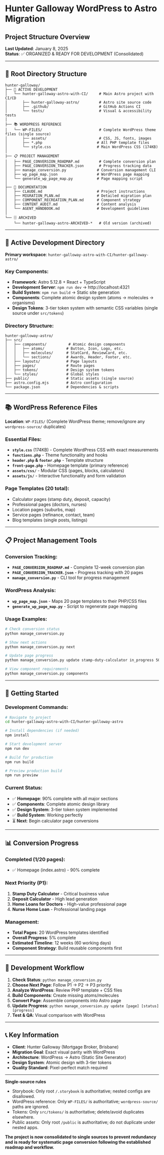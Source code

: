 # Hunter Galloway WordPress to Astro Migration
## Project Structure Overview

**Last Updated**: January 8, 2025  
**Status**: ✅ ORGANIZED & READY FOR DEVELOPMENT (Consolidated)

---

## 📁 Root Directory Structure

```
hunter-galloway/
├── 🚀 ACTIVE DEVELOPMENT
│   └── hunter-galloway-astro-with-CI/     # Main Astro project with CI/CD
│       ├── hunter-galloway-astro/         # Astro site source code
│       ├── .github/                       # GitHub Actions CI
│       └── tests/                         # Visual & accessibility tests
│
├── 📚 WORDPRESS REFERENCE
│   └── WP-FILES/                          # Complete WordPress theme files (single source)
│       ├── assets/                        # CSS, JS, fonts, images
│       ├── *.php                         # All PHP template files
│       └── style.css                     # Main WordPress CSS (174KB)
│
├── 📋 PROJECT MANAGEMENT
│   ├── PAGE_CONVERSION_ROADMAP.md         # Complete conversion plan
│   ├── PAGE_CONVERSION_TRACKER.json       # Progress tracking data
│   ├── manage_conversion.py              # Conversion management CLI
│   ├── wp_page_map.json                  # WordPress page mapping
│   └── generate_wp_page_map.py           # Page mapping script
│
├── 📖 DOCUMENTATION
│   ├── CLAUDE.md                         # Project instructions
│   ├── MIGRATION_PLAN.md                 # Detailed migration plan
│   ├── COMPONENT_RECREATION_PLAN.md      # Component strategy
│   ├── CONTENT_AUDIT.md                  # Content analysis
│   └── AGENT_HANDBOOK.md                 # Development guidelines
│
└── 🗄️ ARCHIVED
    └── hunter-galloway-astro-ARCHIVED-*   # Old version (archived)
```

---

## 🎯 Active Development Directory

**Primary workspace**: `hunter-galloway-astro-with-CI/hunter-galloway-astro/`

### Key Components:
- **Framework**: Astro 5.12.8 + React + TypeScript
- **Development Server**: `npm run dev` → http://localhost:4321
- **Build System**: `npm run build` → Static site generation
- **Components**: Complete atomic design system (atoms → molecules → organisms)
- **Design Tokens**: 3-tier token system with semantic CSS variables (single source under `src/tokens`)

### Directory Structure:
```
hunter-galloway-astro/
├── src/
│   ├── components/          # Atomic design components
│   │   ├── atoms/          # Button, Icon, Logo, etc.
│   │   ├── molecules/      # StatCard, ReviewCard, etc.
│   │   └── sections/       # Awards, Header, Footer, etc.
│   ├── layouts/            # Page layouts
│   ├── pages/              # Route pages
│   ├── tokens/             # Design system tokens
│   └── styles/             # Global styles
├── public/                 # Static assets (single source)
├── astro.config.mjs        # Astro configuration
└── package.json            # Dependencies & scripts
```

---

## 📚 WordPress Reference Files

**Location**: `WP-FILES/` (Complete WordPress theme; remove/ignore any `wordpress-source/` duplicates)

### Essential Files:
- **`style.css`** (174KB) - Complete WordPress CSS with exact measurements
- **`functions.php`** - Theme functionality and hooks
- **`header.php` & `footer.php`** - Template structure
- **`front-page.php`** - Homepage template (primary reference)
- **`assets/css/`** - Modular CSS (pages, blocks, calculators)
- **`assets/js/`** - Interactive functionality and form validation

### Page Templates (20 total):
- Calculator pages (stamp duty, deposit, capacity)
- Professional pages (doctors, nurses)
- Location pages (suburbs, map)
- Service pages (refinance, contact, team)
- Blog templates (single posts, listings)

---

## 📋 Project Management Tools

### Conversion Tracking:
- **`PAGE_CONVERSION_ROADMAP.md`** - Complete 12-week conversion plan
- **`PAGE_CONVERSION_TRACKER.json`** - Progress tracking with 20 pages
- **`manage_conversion.py`** - CLI tool for progress management

### WordPress Analysis:
- **`wp_page_map.json`** - Maps 20 page templates to their PHP/CSS files
- **`generate_wp_page_map.py`** - Script to regenerate page mapping

### Usage Examples:
```bash
# Check conversion status
python manage_conversion.py

# Show next actions
python manage_conversion.py next

# Update page progress
python manage_conversion.py update stamp-duty-calculator in_progress 50

# View component requirements
python manage_conversion.py components
```

---

## 🚀 Getting Started

### Development Commands:
```bash
# Navigate to project
cd hunter-galloway-astro-with-CI/hunter-galloway-astro

# Install dependencies (if needed)
npm install

# Start development server
npm run dev

# Build for production
npm run build

# Preview production build
npm run preview
```

### Current Status:
- ✅ **Homepage**: 90% complete with all major sections
- ✅ **Components**: Complete atomic design library
- ✅ **Design System**: 3-tier token system implemented
- ✅ **Build System**: Working perfectly
- ⏳ **Next**: Begin calculator page conversions

---

## 📊 Conversion Progress

### Completed (1/20 pages):
- ✅ Homepage (index.astro) - 90% complete

### Next Priority (P1):
1. **Stamp Duty Calculator** - Critical business value
2. **Deposit Calculator** - High lead generation
3. **Home Loans for Doctors** - High-value professional page
4. **Nurse Home Loan** - Professional landing page

### Management:
- **Total Pages**: 20 WordPress templates identified
- **Overall Progress**: 5% complete
- **Estimated Timeline**: 12 weeks (60 working days)
- **Component Strategy**: Build reusable components first

---

## 🔧 Development Workflow

1. **Check Status**: `python manage_conversion.py`
2. **Choose Next Page**: Follow P1 → P2 → P3 priority
3. **Analyze WordPress**: Review PHP template + CSS files
4. **Build Components**: Create missing atoms/molecules
5. **Convert Page**: Assemble components into Astro page
6. **Update Progress**: `python manage_conversion.py update [page] [status] [progress]`
7. **Test & QA**: Visual comparison with WordPress

---

## 📞 Key Information

- **Client**: Hunter Galloway (Mortgage Broker, Brisbane)
- **Migration Goal**: Exact visual parity with WordPress
- **Architecture**: WordPress → Astro (Static Site Generator)
- **Design System**: Atomic design with 3-tier tokens
- **Quality Standard**: Pixel-perfect match required

---

**Single-source rules**

- Storybook: Only root `/.storybook` is authoritative; nested configs are disallowed.
- WordPress reference: Only `WP-FILES/` is authoritative; `wordpress-source/` paths are ignored.
- Tokens: Only `src/tokens/` is authoritative; delete/avoid duplicates elsewhere.
- Public assets: Only root `/public` is authoritative; do not duplicate under nested apps.

**The project is now consolidated to single sources to prevent redundancy and is ready for systematic page conversion following the established roadmap and workflow.**